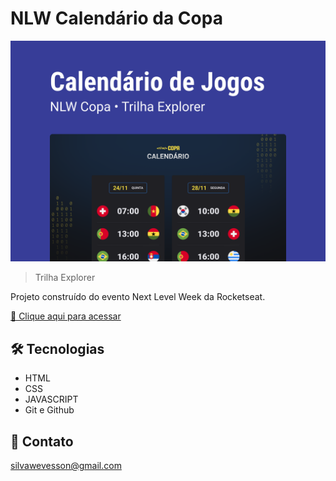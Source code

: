 # NLW Calendário da Copa

<img src="./preview.png" alt="Imagem da capa do projeto nlw copa" />

> Trilha Explorer

Projeto construído do evento Next Level Week da Rocketseat.

[🔗 Clique aqui para acessar](https://github.com/WevessonMadson/calendario-copa/)


## 🛠 Tecnologias

- HTML
- CSS
- JAVASCRIPT
- Git e Github

## 💛 Contato

silvawevesson@gmail.com